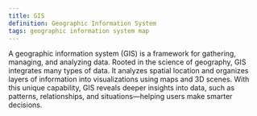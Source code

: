 ```yaml
---
title: GIS
definition: Geographic Information System
tags: geographic information system map
---
```


A geographic information system (GIS) is a framework for gathering, managing, and analyzing data. Rooted in the science of geography, GIS integrates many types of data. It analyzes spatial location and organizes layers of information into visualizations using maps and 3D scenes. With this unique capability, GIS reveals deeper insights into data, such as patterns, relationships, and situations—helping users make smarter decisions.
